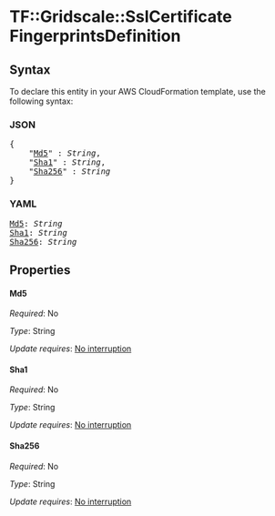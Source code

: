 # TF::Gridscale::SslCertificate FingerprintsDefinition

## Syntax

To declare this entity in your AWS CloudFormation template, use the following syntax:

### JSON

<pre>
{
    "<a href="#md5" title="Md5">Md5</a>" : <i>String</i>,
    "<a href="#sha1" title="Sha1">Sha1</a>" : <i>String</i>,
    "<a href="#sha256" title="Sha256">Sha256</a>" : <i>String</i>
}
</pre>

### YAML

<pre>
<a href="#md5" title="Md5">Md5</a>: <i>String</i>
<a href="#sha1" title="Sha1">Sha1</a>: <i>String</i>
<a href="#sha256" title="Sha256">Sha256</a>: <i>String</i>
</pre>

## Properties

#### Md5

_Required_: No

_Type_: String

_Update requires_: [No interruption](https://docs.aws.amazon.com/AWSCloudFormation/latest/UserGuide/using-cfn-updating-stacks-update-behaviors.html#update-no-interrupt)

#### Sha1

_Required_: No

_Type_: String

_Update requires_: [No interruption](https://docs.aws.amazon.com/AWSCloudFormation/latest/UserGuide/using-cfn-updating-stacks-update-behaviors.html#update-no-interrupt)

#### Sha256

_Required_: No

_Type_: String

_Update requires_: [No interruption](https://docs.aws.amazon.com/AWSCloudFormation/latest/UserGuide/using-cfn-updating-stacks-update-behaviors.html#update-no-interrupt)

